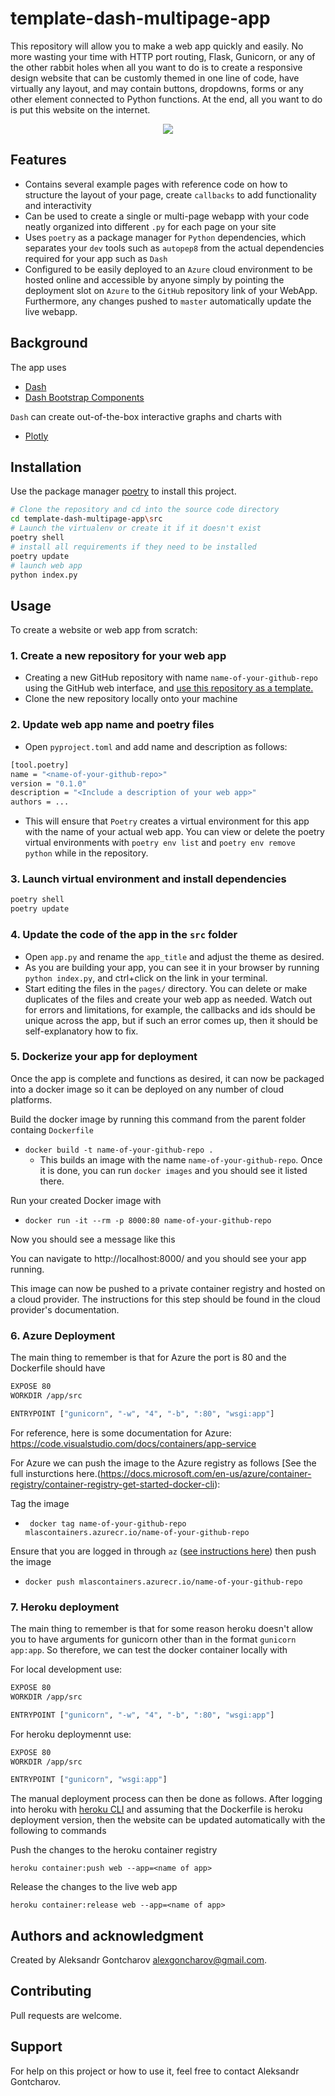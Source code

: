 # template-dash-multipage-app

This repository will allow you to make a web app quickly and easily. No more wasting your time with HTTP port routing, Flask, Gunicorn, or any of the other rabbit holes when all you want to do is to create a responsive design website that can be customly themed in one line of code, have virtually any layout, and may contain buttons, dropdowns, forms or any other element connected to Python functions. At the end, all you want to do is put this website on the internet.



<p align="center">
<img src="src/assets/create_website.gif">
</p>


## Features

* Contains several example pages with reference code on how to structure the layout of your page, create `callbacks` to add functionality and interactivity
* Can be used to create a single or multi-page webapp with your code neatly organized into different `.py` for each page on your site
* Uses `poetry` as a package manager for `Python` dependencies, which separates your `dev` tools such as `autopep8` from the actual dependencies required for your app such as `Dash`
* Configured to be easily deployed to an `Azure` cloud environment to be hosted online and accessible by anyone simply by pointing the deployment slot on `Azure` to the `GitHub` repository link of your WebApp. Furthermore, any changes pushed to `master` automatically update the live webapp.

## Background

The app uses
* [Dash](https://dash.plotly.com/)
* [Dash Bootstrap Components](https://dash-bootstrap-components.opensource.faculty.ai/)

`Dash` can create out-of-the-box interactive graphs and charts with
* [Plotly](https://plotly.com/python/)

## Installation

Use the package manager [poetry](https://python-poetry.org/) to install this project.

```bash
# Clone the repository and cd into the source code directory
cd template-dash-multipage-app\src
# Launch the virtualenv or create it if it doesn't exist
poetry shell
# install all requirements if they need to be installed
poetry update
# launch web app
python index.py
```

## Usage

To create a website or web app from scratch:
### 1. Create a new repository for your web app
* Creating a new GitHub repository with name `name-of-your-github-repo` using the GitHub web interface, and [use this repository as a template.](https://docs.github.com/en/github/creating-cloning-and-archiving-repositories/creating-a-repository-from-a-template)
* Clone the new repository locally onto your machine

### 2. Update web app name and poetry files
* Open `pyproject.toml` and add name and description as follows:
```bash
[tool.poetry]
name = "<name-of-your-github-repo>"
version = "0.1.0"
description = "<Include a description of your web app>"
authors = ...
```
* This will ensure that `Poetry` creates a virtual environment for this app with the name of your actual web app. You can view or delete the poetry virtual environments with `poetry env list` and `poetry env remove python` while in the repository. 
### 3. Launch virtual environment and install dependencies

```bash
poetry shell
poetry update
```
### 4. Update the code of the app in the `src` folder
* Open `app.py` and rename the `app_title` and adjust the theme as desired.
* As you are building your app, you can see it in your browser by running `python index.py`, and ctrl+click on the link in your terminal.
* Start editing the files in the `pages/` directory. You can delete or make duplicates of the files and create your web app as needed. Watch out for errors and limitations, for example, the callbacks and ids should be unique across the app, but if such an error comes up, then it should be self-explanatory how to fix.

### 5. Dockerize your app for deployment

Once the app is complete and functions as desired, it can now be packaged into a docker image so it can be deployed on any number of cloud platforms.

 Build the docker image by running this command from the parent folder containg `Dockerfile`
* `docker build -t name-of-your-github-repo .`
  * This builds an image with the name `name-of-your-github-repo`. Once it is done,  you can run `docker images` and you should see it listed there.

Run your created Docker image with
* `docker run -it --rm -p 8000:80 name-of-your-github-repo`

Now you should see a message like this

You can navigate to http://localhost:8000/ and you should see your app running.

This image can now be pushed to a private container registry and hosted on a cloud provider. The instructions for this step should be found in the cloud provider's documentation. 


### 6. Azure Deployment

The main thing to remember is that for Azure the port is 80 and the Dockerfile should have 

```bash
EXPOSE 80
WORKDIR /app/src

ENTRYPOINT ["gunicorn", "-w", "4", "-b", ":80", "wsgi:app"]
```

For reference, here is some documentation for
Azure: https://code.visualstudio.com/docs/containers/app-service
  
For Azure we can push the image to the Azure registry as follows [See the full insturctions here.(https://docs.microsoft.com/en-us/azure/container-registry/container-registry-get-started-docker-cli):

Tag the image
* ` docker tag name-of-your-github-repo mlascontainers.azurecr.io/name-of-your-github-repo`

Ensure that you are logged in through `az` ([see instructions here](https://docs.microsoft.com/en-us/azure/container-registry/container-registry-get-started-docker-cli)) then push the image
* `docker push mlascontainers.azurecr.io/name-of-your-github-repo`

### 7. Heroku deployment

The main thing to remember is that for some reason heroku doesn't allow you to have arguments for gunicorn other than in the format `gunicorn app:app`. So therefore, we can test the docker container locally with 

For local development use:
```bash
EXPOSE 80
WORKDIR /app/src

ENTRYPOINT ["gunicorn", "-w", "4", "-b", ":80", "wsgi:app"]
```
For heroku deploymennt use:
```bash
EXPOSE 80
WORKDIR /app/src

ENTRYPOINT ["gunicorn", "wsgi:app"]
```

The manual deployment process can then be done as follows. After logging into heroku with [heroku CLI](https://devcenter.heroku.com/articles/heroku-cli) and assuming that the Dockerfile is heroku deployment version, then the website can be updated automatically with the following to commands


Push the changes to the heroku container registry
```
heroku container:push web --app=<name of app>
```

Release the changes to the live web app
```
heroku container:release web --app=<name of app>
```
## Authors and acknowledgment

Created by Aleksandr Gontcharov <alexgoncharov@gmail.com>.

## Contributing
Pull requests are welcome. 

## Support

For help on this project or how to use it, feel free to contact Aleksandr Gontcharov.
